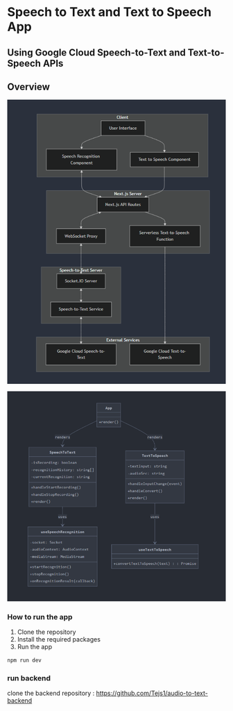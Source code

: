 # Speech to Text and Text to Speech App

## Using Google Cloud Speech-to-Text and Text-to-Speech APIs

## Overview

![HLD](src/images/hld.png)

![LLD](src/images/lld.png)

### How to run the app

1. Clone the repository
2. Install the required packages
3. Run the app

```bash
npm run dev
```

### run backend

clone the backend repository : https://github.com/Tejs1/audio-to-text-backend
